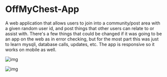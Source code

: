 # OffMyChest-App
A web application that allows users to join into a community/post area with a given random user id, and post things that other users can relate to or assist with. There's a few things that could be changed if it was going to be an app on the web as in error checking, but for the most part this was just to learn mysqli, database calls, updates, etc. The app is responsive so it works on mobile as well.

![img](https://i.ibb.co/2nZCXsV/omc-1.png)

![img](https://i.ibb.co/4gnpJmM/omc-2.png)
